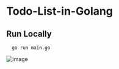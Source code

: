 # Todo-List-in-Golang
## Run Locally
```
  go run main.go 
```
![image](https://user-images.githubusercontent.com/22683343/127435857-08d76676-162b-432d-97a2-aa823c88117a.png)
